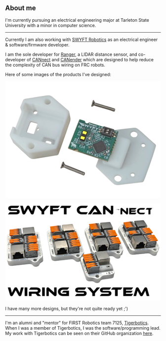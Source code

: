 ## About me

I'm currently pursuing an electrical engineering major at Tarleton State University with a minor in computer science.

---

Currently I am also working with [SWYFT Robotics](https://swyftrobotics.com) as an electrical engineer & software/firmware developer.

I am the sole developer for [Ranger](https://swyftrobotics.com/products/swyft-ranger-distance-sensor), a LIDAR distance sensor,
and co-developer of [CANnect](https://swyftrobotics.com/products/swyft-cannect-wiring-system) and [CANender](https://swyftrobotics.com/products/swyft-canender)
which are designed to help reduce the complexity of CAN bus wiring on FRC robots.

Here of some images of the products I've designed:

![Ranger Image](/assets/img/ranger.png)

![CANnect Image](/assets/img/CANnect.png)

I have many more designs, but they're not quite ready yet ;')

---

I'm an alumni and "mentor" for FIRST Robotics team 7125, [Tigerbotics](https://tigerbotics.org).
When I was a member of Tigerbotics, I was the software/programming lead.
My work with Tigerbotics can be seen on their GitHub organization [here](https://github.com/tigerbotics7125).